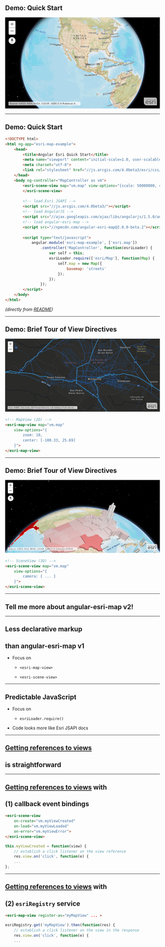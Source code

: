 ## Demo: Quick Start

[![quickstart_v2](img/quickstart_v2.png)](https://github.com/Esri/angular-esri-map/blob/master/README.md#quick-start)

---

## Demo: Quick Start

```html
<!DOCTYPE html>
<html ng-app="esri-map-example">
    <head>
        <title>Angular Esri Quick Start</title>
        <meta name="viewport" content="initial-scale=1.0, user-scalable=no">
        <meta charset="utf-8">
        <link rel="stylesheet" href="//js.arcgis.com/4.0beta3/esri/css/main.css">
    </head>
    <body ng-controller="MapController as vm">
        <esri-scene-view map="vm.map" view-options="{scale: 50000000, center: [-101.17, 21.78]}">
        </esri-scene-view>

        <!-- load Esri JSAPI -->
        <script src="//js.arcgis.com/4.0beta3/"></script>
        <!-- load AngularJS -->
        <script src="//ajax.googleapis.com/ajax/libs/angularjs/1.5.0/angular.js"></script>
        <!-- load angular-esri-map -->
        <script src="//npmcdn.com/angular-esri-map@2.0.0-beta.2"></script>

        <script type="text/javascript">
            angular.module('esri-map-example', ['esri.map'])
                .controller('MapController', function(esriLoader) {
                    var self = this;
                    esriLoader.require(['esri/Map'], function(Map) {
                        self.map = new Map({
                            basemap: 'streets'
                        });
                    });
                });
        </script>
    </body>
</html>
```

_(directly from [README](https://github.com/Esri/angular-esri-map/blob/master/README.md#quick-start))_

---

## Demo: Brief Tour of View Directives

[![mapview_vector-tiles](img/mapview_vector-tiles.png)](http://esri.github.io/angular-esri-map/#/examples/vector-tiles)

```html
<!-- MapView (2D) -->
<esri-map-view map="vm.map" 
    view-options="{
        zoom: 10,
        center: [-100.33, 25.69]
    }">
</esri-map-view>
```

---

## Demo: Brief Tour of View Directives

[![sceneview_extrude-polygon](img/sceneview_extrude-polygon.png)](http://esri.github.io/angular-esri-map/#/examples/extrude-polygon)

```html
<!-- SceneView (3D) -->
<esri-scene-view map="vm.map" 
    view-options="{
        camera: { ... }
    }">
</esri-scene-view>
```

---

## Tell me more about **angular-esri-map v2**!

---

## Less declarative markup
## than **angular-esri-map v1**

- Focus on

  - `<esri-map-view>`

  - `<esri-scene-view>`

---

## Predictable JavaScript

- Focus on

  - `esriLoader.require()`

- Code looks more like Esri JSAPI docs

---

## [Getting references to views](http://esri.github.io/angular-esri-map/#/patterns/references-to-views)
## is straightforward

---

## [Getting references to views](http://esri.github.io/angular-esri-map/#/patterns/references-to-views) with
  
## (1) callback event bindings

```html
<esri-scene-view 
    on-create="vm.myViewCreated"
    on-load="vm.myViewLoaded"
    on-error="vm.myViewError">
</esri-scene-view>
```
```javascript
this.myViewCreated = function(view) {
    // establish a click listener on the view reference
    res.view.on('click', function(e) {
    ...
};
```

---

## [Getting references to views](http://esri.github.io/angular-esri-map/#/patterns/references-to-views) with
  
## (2) `esriRegistry` service
```html
<esri-map-view register-as="myMapView" ... >
```
```javascript
esriRegistry.get('myMapView').then(function(res) {
    // establish a click listener on the view in the response
    res.view.on('click', function(e) {
    ...
```
